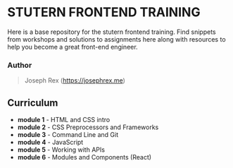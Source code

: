 # STUTERN FRONTEND TRAINING
Here is a base repository for the stutern frontend training. Find snippets
from workshops and solutions to assignments here along with resources to
help you become a great front-end engineer.

### Author
> Joseph Rex (https://josephrex.me)

## Curriculum
- **module 1** - HTML and CSS intro
- **module 2** - CSS Preprocessors and Frameworks
- **module 3** - Command Line and Git
- **module 4** - JavaScript
- **module 5** - Working with APIs
- **module 6** - Modules and Components (React)

